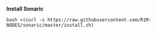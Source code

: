 <b> Install Sonaric </b>

```
bash <(curl -s https://raw.githubusercontent.com/R1M-NODES/sonaric/master/install.sh)
```
